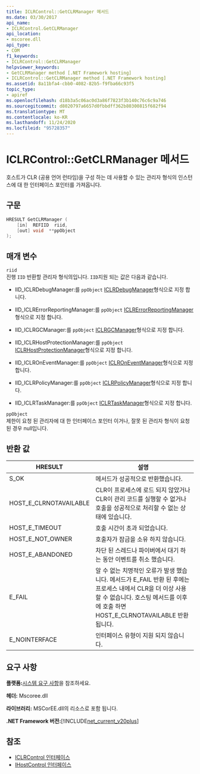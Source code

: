 ```yaml
---
title: ICLRControl::GetCLRManager 메서드
ms.date: 03/30/2017
api_name:
- ICLRControl.GetCLRManager
api_location:
- mscoree.dll
api_type:
- COM
f1_keywords:
- ICLRControl::GetCLRManager
helpviewer_keywords:
- GetCLRManager method [.NET Framework hosting]
- ICLRControl::GetCLRManager method [.NET Framework hosting]
ms.assetid: 8a11bfa4-cbb0-4082-82b5-f9fba66c93f5
topic_type:
- apiref
ms.openlocfilehash: d18b3a5c06ac0d3a86f7823f3b140c76c6c9a746
ms.sourcegitcommit: d8020797a6657d0fbbdff362b80300815f682f94
ms.translationtype: MT
ms.contentlocale: ko-KR
ms.lasthandoff: 11/24/2020
ms.locfileid: "95728357"
---
```

# <a name="iclrcontrolgetclrmanager-method"></a>ICLRControl::GetCLRManager 메서드

호스트가 CLR (공용 언어 런타임)을 구성 하는 데 사용할 수 있는 관리자 형식의 인스턴스에 대 한 인터페이스 포인터를 가져옵니다.  
  
## <a name="syntax"></a>구문  
  
```cpp  
HRESULT GetCLRManager (  
    [in]  REFIID  riid,  
    [out] void  **ppObject  
);  
```  
  
## <a name="parameters"></a>매개 변수  

 `riid`  
 진행 `IID` 반환할 관리자 형식의입니다. `IID`지원 되는 값은 다음과 같습니다.  
  
- IID_ICLRDebugManager:를 `ppObject` [ICLRDebugManager](iclrdebugmanager-interface.md)형식으로 지정 합니다.  
  
- IID_ICLRErrorReportingManager:를 `ppObject` [ICLRErrorReportingManager](iclrerrorreportingmanager-interface.md)형식으로 지정 합니다.  
  
- IID_ICLRGCManager:를 `ppObject` [ICLRGCManager](iclrgcmanager-interface.md)형식으로 지정 합니다.  
  
- IID_ICLRHostProtectionManager:를 `ppObject` [ICLRHostProtectionManager](iclrhostprotectionmanager-interface.md)형식으로 지정 합니다.  
  
- IID_ICLROnEventManager:를 `ppObject` [ICLROnEventManager](iclroneventmanager-interface.md)형식으로 지정 합니다.  
  
- IID_ICLRPolicyManager:를 `ppObject` [ICLRPolicyManager](iclrpolicymanager-interface.md)형식으로 지정 합니다.  
  
- IID_ICLRTaskManager:를 `ppObject` [ICLRTaskManager](iclrtaskmanager-interface.md)형식으로 지정 합니다.  
  
 `ppObject`  
 제한이 요청 된 관리자에 대 한 인터페이스 포인터 이거나, 잘못 된 관리자 형식이 요청 된 경우 null입니다.  
  
## <a name="return-value"></a>반환 값  
  
|HRESULT|설명|  
|-------------|-----------------|  
|S_OK|메서드가 성공적으로 반환했습니다.|  
|HOST_E_CLRNOTAVAILABLE|CLR이 프로세스에 로드 되지 않았거나 CLR이 관리 코드를 실행할 수 없거나 호출을 성공적으로 처리할 수 없는 상태에 있습니다.|  
|HOST_E_TIMEOUT|호출 시간이 초과 되었습니다.|  
|HOST_E_NOT_OWNER|호출자가 잠금을 소유 하지 않습니다.|  
|HOST_E_ABANDONED|차단 된 스레드나 파이버에서 대기 하는 동안 이벤트를 취소 했습니다.|  
|E_FAIL|알 수 없는 치명적인 오류가 발생 했습니다. 메서드가 E_FAIL 반환 된 후에는 프로세스 내에서 CLR을 더 이상 사용할 수 없습니다. 호스팅 메서드를 이후에 호출 하면 HOST_E_CLRNOTAVAILABLE 반환 됩니다.|  
|E_NOINTERFACE|인터페이스 유형이 지원 되지 않습니다.|  
  
## <a name="requirements"></a>요구 사항  

 **플랫폼:**[시스템 요구 사항](../../get-started/system-requirements.md)을 참조하세요.  
  
 **헤더:** Mscoree.dll  
  
 **라이브러리:** MSCorEE.dll의 리소스로 포함 됩니다.  
  
 **.NET Framework 버전:**[!INCLUDE[net_current_v20plus](../../../../includes/net-current-v20plus-md.md)]  
  
## <a name="see-also"></a>참조

- [ICLRControl 인터페이스](iclrcontrol-interface.md)
- [IHostControl 인터페이스](ihostcontrol-interface.md)
